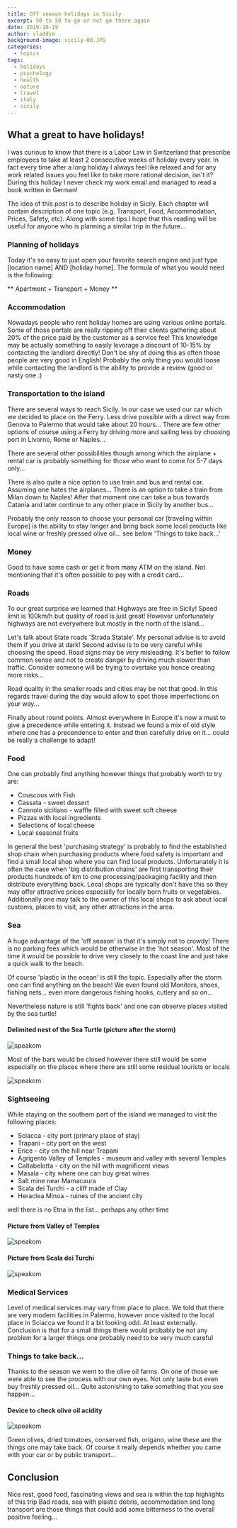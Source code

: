```yaml
---
title: Off season holidays in Sicily
excerpt: 50 to 50 to go or not go there again
date: 2019-10-19
author: vladdsm
background-image: sicily-00.JPG
categories:
  - topics
tags:
  - holidays
  - psychology
  - health
  - nature
  - travel
  - italy
  - sicily
---
```


## What a great to have holidays!

I was curious to know that there is a Labor Law in Switzerland that prescribe employees to take at least 2 consecutive weeks of holiday every year. In fact every time after a long holiday I always feel like relaxed and for any work related issues you feel like to take more rational decision, isn't it? During this holiday I never check my work email and managed to read a book written in German!

The idea of this post is to describe holiday in Sicily. Each chapter will contain description of one topic (e.g. Transport, Food, Accommodation, Prices, Safety, etc). Along with some tips I hope that this reading will be useful for anyone who is planning a similar trip in the future...

### Planning of holidays

Today it's so easy to just open your favorite search engine and just type [location name] AND [holiday home]. The formula of what you would need is the following:

** Apartment + Transport + Money **

### Accommodation

Nowadays people who rent holiday homes are using various online portals. Some of those portals are really ripping off their clients gathering about 20% of the price paid by the customer as a service fee! This knowledge may be actually something to easily leverage a discount of 10-15% by contacting the landlord directly! Don't be shy of doing this as often those people are very good in English! Probably the only thing you would loose while contacting the landlord is the ability to provide a review (good or nasty one :)

### Transportation to the island

There are several ways to reach Sicily. In our case we used our car which we decided to place on the Ferry. Less drive possible with a direct way from Genova to Palermo that would take about 20 hours... There are few other options of course using a Ferry by driving more and sailing less by choosing port in Livorno, Rome or Naples...

There are several other possibilities though among which the airplane + rental car is probably something for those who want to come for 5-7 days only...

There is also quite a nice option to use train and bus and rental car. Assuming one hates the airplanes... There is an option to take a train from Milan down to Naples! After that moment one can take a bus towards Catania and later continue to any other place in Sicily by another bus...

Probably the only reason to choose your personal car [traveling within Europe] is the ability to stay longer and bring back some local products like local wine or freshly pressed olive oil... see below 'Things to take back...'

### Money

Good to have some cash or get it from many ATM on the island. Not mentioning that it's often possible to pay with a credit card... 

### Roads

To our great surprise we learned that Highways are free in Sicily! Speed limit is 100km/h but quality of road is just great! However unfortunately highways are not everywhere but mostly in the north of the island... 

Let's talk about State roads 'Strada Statale'. My personal advise is to avoid them if you drive at dark! Second advise is to be very careful while choosing the speed. Road signs may be very misleading. It's better to follow common sense and not to create danger by driving much slower than traffic. Consider someone will be trying to overtake you hence creating more risks...

Road quality in the smaller roads and cities may be not that good. In this regards travel during the day would allow to spot those imperfections on your way...

Finally about round points. Almost everywhere in Europe it's now a must to give a precedence while entering it. Instead we found a mix of old style where one has a precendence to enter and then carefully drive on it... could be really a challenge to adapt!

### Food

One can probably find anything however things that probably worth to try are:

* Couscous with Fish
* Cassata - sweet dessert
* Cannolo siciliano - waffle filled with sweet soft cheese
* Pizzas with local ingredients
* Selections of local cheese
* Local seasonal fruits

In general the best 'purchasing strategy' is probably to find the established shop chain when purchasing products where food safety is important and find a small local shop where you can find local products. Unfortunately it is often the case when 'big distribution chains' are first transporting their products hundreds of km to one processing/packaging facility and then distribute everything back. Local shops are typically don't have this so they may offer attractive prices especially for locally born fruits or vegetables. Additionally one may talk to the owner of this local shops to ask about local customs, places to visit, any other attractions in the area.

### Sea

A huge advantage of the 'off season' is that it's simply not to crowdy! There is no parking fees which would be otherwise in the 'hot season'. Most of the time it would be possible to drive very closely to the coast line and just take a quick walk to the beach.

Of course 'plastic in the ocean' is still the topic. Especially after the storm one can find anything on the beach! We even found old Monitors, shoes, fishing nets... even more dangerous fishing hooks, cutlery and so on...

Nevertheless nature is still 'fights back' and one can observe places visited by the sea turtle!

#### Delimited nest of the Sea Turtle (picture after the storm)

<img src ="https://raw.githubusercontent.com/vladdsm/myblog_attempt/master/images/sicily-4.jpg" alt="speakom"   />

Most of the bars would be closed however there still would be some especially on the places where there are still some residual tourists or locals

<img src ="https://raw.githubusercontent.com/vladdsm/myblog_attempt/master/images/sicily-1.jpg" alt="speakom"   />

### Sightseeing

While staying on the southern part of the island we managed to visit the following places:

* Sciacca - city port (primary place of stay)
* Trapani - city port on the west 
* Erice - city on the hill near Trapani
* Agrigento Valley of Temples - museum and valley with several Temples
* Caltabelotta - city on the hill with magnificent views
* Masala - city where one can buy great wines
* Salt mine near Mamacaura
* Scala dei Turchi - a cliff made of Clay
* Heraclea Minoa - ruines of the ancient city

well there is no Etna in the list... perhaps any other time 

#### Picture from Valley of Temples

<img src ="https://raw.githubusercontent.com/vladdsm/myblog_attempt/master/images/sicily-2.jpg" alt="speakom"   />

#### Picture from Scala dei Turchi

<img src ="https://raw.githubusercontent.com/vladdsm/myblog_attempt/master/images/sicily-3.jpg" alt="speakom"   />

### Medical Services

Level of medical services may vary from place to place. We told that there are very modern facilities in Palermo, however once visited to the local place in Sciacca we found it a bit looking odd. At least externally. Conclusion is that for a small things there would probably be not any problem for a larger things one probably need to be very much careful

### Things to take back...

Thanks to the season we went to the olive oil farms. On one of those we were able to see the process with our own eyes. Not only taste but even buy freshly pressed oil... Quite astonishing to take something that you see happen...

#### Device to check olive oil acidity

<img src ="https://raw.githubusercontent.com/vladdsm/myblog_attempt/master/images/sicily-5.jpg" alt="speakom"   />

Green olives, dried tomatoes, conserved fish, origano, wine these are the things one may take back. Of course it really depends whether you came with your car or by public transport...

## Conclusion

Nice rest, good food, fascinating views and sea is within the top highlights of this trip
Bad roads, sea with plastic debris, accommodation and long transport are those things that could add some bitterness to the overall positive feeling...
